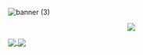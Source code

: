 


![banner (3)](https://user-images.githubusercontent.com/86687715/190827731-47cefe44-ab2f-4f6f-8a0e-371c9aa2f113.png)



<p align="center">
  <a href="https://skillicons.dev">
    <img src="https://skillicons.dev/icons?i=git,javascript,html,css,nodejs" />
  </a>
</p>




<div>
  
  <a href="https://github.com/Rodr1goTavares/github-readme-stats">
  <img align="center" src="https://github-readme-stats.vercel.app/api/pin/?username=Rodr1goTavares&repo=github-readme-stats" />
</a>
<a href="https://github.com/anuraghazra/convoychat">
  <img align="center" src="https://github-readme-stats.vercel.app/api/pin/?username=Rodr1goTavares&repo=convoychat" />
</a>


</div>


  
 










